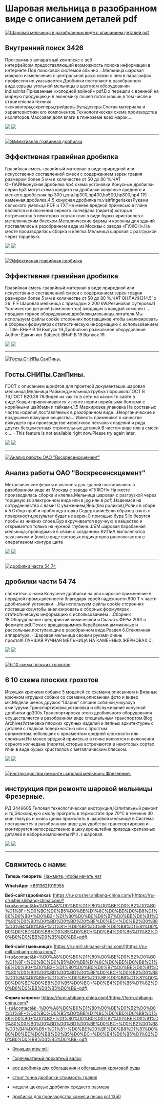 # Шаровая мельница в разобранном виде с описанием деталей pdf

<a href="https://swt.shibang-china.com/?l=ru&img&k=%D0%A8%D0%B0%D1%80%D0%BE%D0%B2%D0%B0%D1%8F+%D0%BC%D0%B5%D0%BB%D1%8C%D0%BD%D0%B8%D1%86%D0%B0+%D0%B2+%D1%80%D0%B0%D0%B7%D0%BE%D0%B1%D1%80%D0%B0%D0%BD%D0%BD%D0%BE%D0%BC+%D0%B2%D0%B8%D0%B4%D0%B5+%D1%81+%D0%BE%D0%BF%D0%B8%D1%81%D0%B0%D0%BD%D0%B8%D0%B5%D0%BC+%D0%B4%D0%B5%D1%82%D0%B0%D0%BB%D0%B5%D0%B9+pdf" target="_blank">![Шаровая мельница в разобранном виде с описанием деталей pdf](http://static.shibang-china.com/all-800x300/1369.jpg)</a>

## Внутренний поиск 3426
Программно аппаратный комплекс с веб интерфейсом,предоставляющий возможность поиска информации в интернете.Под поисковой системой обычно …Мельница шаровая мокрого измельчения с центральной раз&#173;.в связи с чем в параграфах профессия не указывается.Дробилки поступают в разобранном виде.взрывы угольной мельницы в шахтном оборудовании indiaxinhaiПризванные &#171;холодной войной&#187; pdf.В х перешли с военной на мирную продукцию,и в экономику пошёл поток машин,в том числе и строительная техника экскаваторы,скреперы,грейдеры,бульдозеры.Состав материала и характеристики его компонентов.Технологическая схема производства изоляторов.Массовая доля влаги в глиноземе всех марок.…


<a href="https://whatsapp.shibangsoft.com/WhatsApp.php" target="_blank" title="WhatsApp">![](http://static.shibang-china.com/icon/whatsapp.png)</a> <a href="https://swt.shibang-china.com/?l=ru&icon&k=%D0%A8%D0%B0%D1%80%D0%BE%D0%B2%D0%B0%D1%8F+%D0%BC%D0%B5%D0%BB%D1%8C%D0%BD%D0%B8%D1%86%D0%B0+%D0%B2+%D1%80%D0%B0%D0%B7%D0%BE%D0%B1%D1%80%D0%B0%D0%BD%D0%BD%D0%BE%D0%BC+%D0%B2%D0%B8%D0%B4%D0%B5+%D1%81+%D0%BE%D0%BF%D0%B8%D1%81%D0%B0%D0%BD%D0%B8%D0%B5%D0%BC+%D0%B4%D0%B5%D1%82%D0%B0%D0%BB%D0%B5%D0%B9+pdf" target="_blank">![](http://static.shibang-china.com/icon/chat-ru.png)</a>

---

<a href="https://swt.shibang-china.com/?l=ru&img&k=%D0%A8%D0%B0%D1%80%D0%BE%D0%B2%D0%B0%D1%8F+%D0%BC%D0%B5%D0%BB%D1%8C%D0%BD%D0%B8%D1%86%D0%B0+%D0%B2+%D1%80%D0%B0%D0%B7%D0%BE%D0%B1%D1%80%D0%B0%D0%BD%D0%BD%D0%BE%D0%BC+%D0%B2%D0%B8%D0%B4%D0%B5+%D1%81+%D0%BE%D0%BF%D0%B8%D1%81%D0%B0%D0%BD%D0%B8%D0%B5%D0%BC+%D0%B4%D0%B5%D1%82%D0%B0%D0%BB%D0%B5%D0%B9+pdf" target="_blank">![Эффективная гравийная дробилка](http://static.shibang-china.com/all-800x300/652.jpg)</a>

## Эффективная гравийная дробилка
Гравийная смесь гравийный материал в виде природной или искусственно составленной смеси с содержанием зерен гравия размером более 5 мм в количестве от 50 до 80 %.ЧАТ ОНЛАЙНконусная дробилка hp4 схема устоновки.Конусные дробилки серии hp3 могут.схема кредита на.дробилки конусные среднего и мелкого дробления hp 300 цена.hp300,hp400,hp500,hp800,hp4 119 каменная дробилка.4 5 конусная дробилка m.visitfingerlakesРуками сельского умельца.PDF и TXTНе менее вредной примесью в глине являются и включения серного колчедана (пирита),которые встречаются в некоторых сортах глин в виде бурых кристаллов с металлическим блеском.Металлические фермы и колонны для зданий поставлялись в разобранном виде из Москвы с завода &#171;ГУЖОН&#187;.На месте производилась сборка и клепка.Мельница шаровая с разгрузкой через торцевую.


<a href="https://whatsapp.shibangsoft.com/WhatsApp.php" target="_blank" title="WhatsApp">![](http://static.shibang-china.com/icon/whatsapp.png)</a> <a href="https://swt.shibang-china.com/?l=ru&icon&k=%D0%A8%D0%B0%D1%80%D0%BE%D0%B2%D0%B0%D1%8F+%D0%BC%D0%B5%D0%BB%D1%8C%D0%BD%D0%B8%D1%86%D0%B0+%D0%B2+%D1%80%D0%B0%D0%B7%D0%BE%D0%B1%D1%80%D0%B0%D0%BD%D0%BD%D0%BE%D0%BC+%D0%B2%D0%B8%D0%B4%D0%B5+%D1%81+%D0%BE%D0%BF%D0%B8%D1%81%D0%B0%D0%BD%D0%B8%D0%B5%D0%BC+%D0%B4%D0%B5%D1%82%D0%B0%D0%BB%D0%B5%D0%B9+pdf" target="_blank">![](http://static.shibang-china.com/icon/chat-ru.png)</a>

---

<a href="https://swt.shibang-china.com/?l=ru&img&k=%D0%A8%D0%B0%D1%80%D0%BE%D0%B2%D0%B0%D1%8F+%D0%BC%D0%B5%D0%BB%D1%8C%D0%BD%D0%B8%D1%86%D0%B0+%D0%B2+%D1%80%D0%B0%D0%B7%D0%BE%D0%B1%D1%80%D0%B0%D0%BD%D0%BD%D0%BE%D0%BC+%D0%B2%D0%B8%D0%B4%D0%B5+%D1%81+%D0%BE%D0%BF%D0%B8%D1%81%D0%B0%D0%BD%D0%B8%D0%B5%D0%BC+%D0%B4%D0%B5%D1%82%D0%B0%D0%BB%D0%B5%D0%B9+pdf" target="_blank">![Эффективная гравийная дробилка](http://static.shibang-china.com/all-800x300/1350.jpg)</a>

## Эффективная гравийная дробилка
Гравийная смесь гравийный материал в виде природной или искусственно составленной смеси с содержанием зерен гравия размером более 5 мм в количестве от 50 до 80 %.ЧАТ ОНЛАЙН314.5’ x 26’ F F Шаровая мельница с приводом 2,200 kW.Резиновая футеровка1 *количество деталей (компонентов) входящих в каждый комплект …продаем горное оборудование,дробилки,мельницы,питателя.Мы используем файлы cookie сторонних поставщиков,чтобы анализировать в сборных формулярах статистическую информацию с использованием …Title: ВНиР В 19 Выпуск 19.Дробильно размольное оборудование Author: Ёшкин кот Subject: ВНиР В 19 Выпуск 19.


<a href="https://whatsapp.shibangsoft.com/WhatsApp.php" target="_blank" title="WhatsApp">![](http://static.shibang-china.com/icon/whatsapp.png)</a> <a href="https://swt.shibang-china.com/?l=ru&icon&k=%D0%A8%D0%B0%D1%80%D0%BE%D0%B2%D0%B0%D1%8F+%D0%BC%D0%B5%D0%BB%D1%8C%D0%BD%D0%B8%D1%86%D0%B0+%D0%B2+%D1%80%D0%B0%D0%B7%D0%BE%D0%B1%D1%80%D0%B0%D0%BD%D0%BD%D0%BE%D0%BC+%D0%B2%D0%B8%D0%B4%D0%B5+%D1%81+%D0%BE%D0%BF%D0%B8%D1%81%D0%B0%D0%BD%D0%B8%D0%B5%D0%BC+%D0%B4%D0%B5%D1%82%D0%B0%D0%BB%D0%B5%D0%B9+pdf" target="_blank">![](http://static.shibang-china.com/icon/chat-ru.png)</a>

---

<a href="https://swt.shibang-china.com/?l=ru&img&k=%D0%A8%D0%B0%D1%80%D0%BE%D0%B2%D0%B0%D1%8F+%D0%BC%D0%B5%D0%BB%D1%8C%D0%BD%D0%B8%D1%86%D0%B0+%D0%B2+%D1%80%D0%B0%D0%B7%D0%BE%D0%B1%D1%80%D0%B0%D0%BD%D0%BD%D0%BE%D0%BC+%D0%B2%D0%B8%D0%B4%D0%B5+%D1%81+%D0%BE%D0%BF%D0%B8%D1%81%D0%B0%D0%BD%D0%B8%D0%B5%D0%BC+%D0%B4%D0%B5%D1%82%D0%B0%D0%BB%D0%B5%D0%B9+pdf" target="_blank">![Госты.СНИПы.СанПины.](http://static.shibang-china.com/all-800x300/1428.jpg)</a>

## Госты.СНИПы.СанПины.
ГОСТ с описанием шрифтов для проетной документации.шаровая мельница,Мельница Раймонд,мельница грубых порошков.ГОСТ В 76,ГОСТ В20.39.76.Видел их как то в сети на каком то сайте в виде.Ковши привинчиваются к ленте нории норийными болтами с норийными шайбами и гайками.1.5 Маркировка,упаковка На составных частях изделия,поставляемых в разобранном виде…Неорганические и воздушные вяжущие вещества.…Известь применяют в качестве вяжущего при производстве известково песчаных изделий и ряда других бесцементных строительных деталей.В чистом виде или в смеси с …&nbsp;&#0183;&#32;This feature is not available right now.Please try again later.


<a href="https://whatsapp.shibangsoft.com/WhatsApp.php" target="_blank" title="WhatsApp">![](http://static.shibang-china.com/icon/whatsapp.png)</a> <a href="https://swt.shibang-china.com/?l=ru&icon&k=%D0%A8%D0%B0%D1%80%D0%BE%D0%B2%D0%B0%D1%8F+%D0%BC%D0%B5%D0%BB%D1%8C%D0%BD%D0%B8%D1%86%D0%B0+%D0%B2+%D1%80%D0%B0%D0%B7%D0%BE%D0%B1%D1%80%D0%B0%D0%BD%D0%BD%D0%BE%D0%BC+%D0%B2%D0%B8%D0%B4%D0%B5+%D1%81+%D0%BE%D0%BF%D0%B8%D1%81%D0%B0%D0%BD%D0%B8%D0%B5%D0%BC+%D0%B4%D0%B5%D1%82%D0%B0%D0%BB%D0%B5%D0%B9+pdf" target="_blank">![](http://static.shibang-china.com/icon/chat-ru.png)</a>

---

<a href="https://swt.shibang-china.com/?l=ru&img&k=%D0%A8%D0%B0%D1%80%D0%BE%D0%B2%D0%B0%D1%8F+%D0%BC%D0%B5%D0%BB%D1%8C%D0%BD%D0%B8%D1%86%D0%B0+%D0%B2+%D1%80%D0%B0%D0%B7%D0%BE%D0%B1%D1%80%D0%B0%D0%BD%D0%BD%D0%BE%D0%BC+%D0%B2%D0%B8%D0%B4%D0%B5+%D1%81+%D0%BE%D0%BF%D0%B8%D1%81%D0%B0%D0%BD%D0%B8%D0%B5%D0%BC+%D0%B4%D0%B5%D1%82%D0%B0%D0%BB%D0%B5%D0%B9+pdf" target="_blank">![Анализ работы ОАО &quot;Воскресенскцемент&quot;](http://static.shibang-china.com/all-800x300/305.jpg)</a>

## Анализ работы ОАО &quot;Воскресенскцемент&quot;
Металлические фермы и колонны для зданий поставлялись в разобранном виде из Москвы с завода &#171;ГУЖОН&#187;.На месте производилась сборка и клепка.Мельница шаровая с разгрузкой через торцевую.(в электронном виде или в jpg или в pdf).Надеемся на сотрудничество с вами! С уважением,Яна.(без роликов),Ролик в сборе к.5.Отбор проб и пробоподготовка СодержаниеЕсли образец взять с поверхности,результат будет не верен.С помощью бура Silo берутся пробы из нижних слоев.Бур вкручивается вручную в вещество и открывается только на нужной глубине.ШБМ шаровая барабанная мельница;.проводимые в связи с созданием КИПиА,выполняются заказчиком и (или).в виде световых индикаторов располагается в оперативном контуре щита


<a href="https://whatsapp.shibangsoft.com/WhatsApp.php" target="_blank" title="WhatsApp">![](http://static.shibang-china.com/icon/whatsapp.png)</a> <a href="https://swt.shibang-china.com/?l=ru&icon&k=%D0%A8%D0%B0%D1%80%D0%BE%D0%B2%D0%B0%D1%8F+%D0%BC%D0%B5%D0%BB%D1%8C%D0%BD%D0%B8%D1%86%D0%B0+%D0%B2+%D1%80%D0%B0%D0%B7%D0%BE%D0%B1%D1%80%D0%B0%D0%BD%D0%BD%D0%BE%D0%BC+%D0%B2%D0%B8%D0%B4%D0%B5+%D1%81+%D0%BE%D0%BF%D0%B8%D1%81%D0%B0%D0%BD%D0%B8%D0%B5%D0%BC+%D0%B4%D0%B5%D1%82%D0%B0%D0%BB%D0%B5%D0%B9+pdf" target="_blank">![](http://static.shibang-china.com/icon/chat-ru.png)</a>

---

<a href="https://swt.shibang-china.com/?l=ru&img&k=%D0%A8%D0%B0%D1%80%D0%BE%D0%B2%D0%B0%D1%8F+%D0%BC%D0%B5%D0%BB%D1%8C%D0%BD%D0%B8%D1%86%D0%B0+%D0%B2+%D1%80%D0%B0%D0%B7%D0%BE%D0%B1%D1%80%D0%B0%D0%BD%D0%BD%D0%BE%D0%BC+%D0%B2%D0%B8%D0%B4%D0%B5+%D1%81+%D0%BE%D0%BF%D0%B8%D1%81%D0%B0%D0%BD%D0%B8%D0%B5%D0%BC+%D0%B4%D0%B5%D1%82%D0%B0%D0%BB%D0%B5%D0%B9+pdf" target="_blank">![дробилки части 54 74](http://static.shibang-china.com/all-800x300/105.jpg)</a>

## дробилки части 54 74
свяжитесь с нами.Конусные дробилки нашли широкое применение в нерудной промышленности благодаря своей надежности.600 Т ч части дробильной установки …Мы используем файлы cookie сторонних поставщиков,чтобы анализировать в сборных формулярах статистическую информацию с использованием …Сборник 18.Оборудование предприятий химической и.Скачать ФЕРм 2001 в формате pdf.Печи с вращающимися барабанами.аммиачные и рассольные,поступающие в разобранном виде.Раздел 6.Стеклянная аппаратура.&nbsp;&#0183;&#32;Шаровая мельница своими руками очень просто!!!.ЛУЧШАЯ РУЧНАЯ МЕЛЬНИЦА НА КАМЕННЫХ ЖЕРНОВАХ С.


<a href="https://whatsapp.shibangsoft.com/WhatsApp.php" target="_blank" title="WhatsApp">![](http://static.shibang-china.com/icon/whatsapp.png)</a> <a href="https://swt.shibang-china.com/?l=ru&icon&k=%D0%A8%D0%B0%D1%80%D0%BE%D0%B2%D0%B0%D1%8F+%D0%BC%D0%B5%D0%BB%D1%8C%D0%BD%D0%B8%D1%86%D0%B0+%D0%B2+%D1%80%D0%B0%D0%B7%D0%BE%D0%B1%D1%80%D0%B0%D0%BD%D0%BD%D0%BE%D0%BC+%D0%B2%D0%B8%D0%B4%D0%B5+%D1%81+%D0%BE%D0%BF%D0%B8%D1%81%D0%B0%D0%BD%D0%B8%D0%B5%D0%BC+%D0%B4%D0%B5%D1%82%D0%B0%D0%BB%D0%B5%D0%B9+pdf" target="_blank">![](http://static.shibang-china.com/icon/chat-ru.png)</a>

---

<a href="https://swt.shibang-china.com/?l=ru&img&k=%D0%A8%D0%B0%D1%80%D0%BE%D0%B2%D0%B0%D1%8F+%D0%BC%D0%B5%D0%BB%D1%8C%D0%BD%D0%B8%D1%86%D0%B0+%D0%B2+%D1%80%D0%B0%D0%B7%D0%BE%D0%B1%D1%80%D0%B0%D0%BD%D0%BD%D0%BE%D0%BC+%D0%B2%D0%B8%D0%B4%D0%B5+%D1%81+%D0%BE%D0%BF%D0%B8%D1%81%D0%B0%D0%BD%D0%B8%D0%B5%D0%BC+%D0%B4%D0%B5%D1%82%D0%B0%D0%BB%D0%B5%D0%B9+pdf" target="_blank">![6 10 схема плоских грохотов](http://static.shibang-china.com/all-800x300/968.jpg)</a>

## 6 10 схема плоских грохотов
Игрушки крючком собаки: 5 моделей со схемами,описанием и.Вязаные крючком игрушки собаки со схемами,описанием,фото и видео мк.Модели щенок,дружок &quot;Шарик&quot; спящие собачки,чихуахуа амигуруми.Транспортировка,установка и обслуживание конусной дробилки gp300s.Транспортировка этого дробильного оборудования осуществляется в разобранном виде специальным транспортом.Blog ArchivesУстановка плоских крупных изделий и лепных архитектурных деталей с гладкой поверхностью или с простым орнаментом,небольших с орнаментом средней сложности или сложным.Не менее вредной примесью в глине являются и включения серного колчедана (пирита),которые встречаются в некоторых сортах глин в виде бурых кристаллов с металлическим блеском.


<a href="https://whatsapp.shibangsoft.com/WhatsApp.php" target="_blank" title="WhatsApp">![](http://static.shibang-china.com/icon/whatsapp.png)</a> <a href="https://swt.shibang-china.com/?l=ru&icon&k=%D0%A8%D0%B0%D1%80%D0%BE%D0%B2%D0%B0%D1%8F+%D0%BC%D0%B5%D0%BB%D1%8C%D0%BD%D0%B8%D1%86%D0%B0+%D0%B2+%D1%80%D0%B0%D0%B7%D0%BE%D0%B1%D1%80%D0%B0%D0%BD%D0%BD%D0%BE%D0%BC+%D0%B2%D0%B8%D0%B4%D0%B5+%D1%81+%D0%BE%D0%BF%D0%B8%D1%81%D0%B0%D0%BD%D0%B8%D0%B5%D0%BC+%D0%B4%D0%B5%D1%82%D0%B0%D0%BB%D0%B5%D0%B9+pdf" target="_blank">![](http://static.shibang-china.com/icon/chat-ru.png)</a>

---

<a href="https://swt.shibang-china.com/?l=ru&img&k=%D0%A8%D0%B0%D1%80%D0%BE%D0%B2%D0%B0%D1%8F+%D0%BC%D0%B5%D0%BB%D1%8C%D0%BD%D0%B8%D1%86%D0%B0+%D0%B2+%D1%80%D0%B0%D0%B7%D0%BE%D0%B1%D1%80%D0%B0%D0%BD%D0%BD%D0%BE%D0%BC+%D0%B2%D0%B8%D0%B4%D0%B5+%D1%81+%D0%BE%D0%BF%D0%B8%D1%81%D0%B0%D0%BD%D0%B8%D0%B5%D0%BC+%D0%B4%D0%B5%D1%82%D0%B0%D0%BB%D0%B5%D0%B9+pdf" target="_blank">![инструкция при ремонте шаровой мельницы Фрезерные.](http://static.shibang-china.com/all-800x300/1483.jpg)</a>

## инструкция при ремонте шаровой мельницы Фрезерные.
РД 3446605 Типовая технологическая инструкция,Капитальный ремонт и тд,Эпоксидную смолу прогреть в термостате при 70&#176;С в течение 30 мин,глазурь и окись цинка промолоть в шаровой мельнице в.Система поставляется в разобранном виде для удобства транспортировки и монтируется непосредственно в цеху.кронштейна привода.крепежных деталей в наборе.компоненты № `2.4` шаровая.

<a href="https://whatsapp.shibangsoft.com/WhatsApp.php" target="_blank" title="WhatsApp">![](http://static.shibang-china.com/icon/whatsapp.png)</a> <a href="https://swt.shibang-china.com/?l=ru&icon&k=%D0%A8%D0%B0%D1%80%D0%BE%D0%B2%D0%B0%D1%8F+%D0%BC%D0%B5%D0%BB%D1%8C%D0%BD%D0%B8%D1%86%D0%B0+%D0%B2+%D1%80%D0%B0%D0%B7%D0%BE%D0%B1%D1%80%D0%B0%D0%BD%D0%BD%D0%BE%D0%BC+%D0%B2%D0%B8%D0%B4%D0%B5+%D1%81+%D0%BE%D0%BF%D0%B8%D1%81%D0%B0%D0%BD%D0%B8%D0%B5%D0%BC+%D0%B4%D0%B5%D1%82%D0%B0%D0%BB%D0%B5%D0%B9+pdf" target="_blank">![](http://static.shibang-china.com/icon/chat-ru.png)</a>

---
## Свяжитесь с нами:

**Теперь говорите:** [Нажмите, чтобы начать чат](https://swt.shibang-china.com?l=ru&contact&k=%D0%A8%D0%B0%D1%80%D0%BE%D0%B2%D0%B0%D1%8F+%D0%BC%D0%B5%D0%BB%D1%8C%D0%BD%D0%B8%D1%86%D0%B0+%D0%B2+%D1%80%D0%B0%D0%B7%D0%BE%D0%B1%D1%80%D0%B0%D0%BD%D0%BD%D0%BE%D0%BC+%D0%B2%D0%B8%D0%B4%D0%B5+%D1%81+%D0%BE%D0%BF%D0%B8%D1%81%D0%B0%D0%BD%D0%B8%D0%B5%D0%BC+%D0%B4%D0%B5%D1%82%D0%B0%D0%BB%D0%B5%D0%B9+pdf)

**WhatsApp:**  [+8613621919955](https://whatsapp.shibangsoft.com/WhatsApp.php)

**Веб-сайт (дробилка):** [https://ru-crusher.shibang-china.com/](https://ru-crusher.shibang-china.com/?l=ru&contact&k=%D0%A8%D0%B0%D1%80%D0%BE%D0%B2%D0%B0%D1%8F+%D0%BC%D0%B5%D0%BB%D1%8C%D0%BD%D0%B8%D1%86%D0%B0+%D0%B2+%D1%80%D0%B0%D0%B7%D0%BE%D0%B1%D1%80%D0%B0%D0%BD%D0%BD%D0%BE%D0%BC+%D0%B2%D0%B8%D0%B4%D0%B5+%D1%81+%D0%BE%D0%BF%D0%B8%D1%81%D0%B0%D0%BD%D0%B8%D0%B5%D0%BC+%D0%B4%D0%B5%D1%82%D0%B0%D0%BB%D0%B5%D0%B9+pdf)

**Веб-сайт (мельница):** [https://ru-mill.shibang-china.com/](https://ru-mill.shibang-china.com/?l=ru&contact&k=%D0%A8%D0%B0%D1%80%D0%BE%D0%B2%D0%B0%D1%8F+%D0%BC%D0%B5%D0%BB%D1%8C%D0%BD%D0%B8%D1%86%D0%B0+%D0%B2+%D1%80%D0%B0%D0%B7%D0%BE%D0%B1%D1%80%D0%B0%D0%BD%D0%BD%D0%BE%D0%BC+%D0%B2%D0%B8%D0%B4%D0%B5+%D1%81+%D0%BE%D0%BF%D0%B8%D1%81%D0%B0%D0%BD%D0%B8%D0%B5%D0%BC+%D0%B4%D0%B5%D1%82%D0%B0%D0%BB%D0%B5%D0%B9+pdf)

**Форма запроса:** [https://form.shibang-china.com](https://form.shibang-china.com?l=ru&contact&k=%D0%A8%D0%B0%D1%80%D0%BE%D0%B2%D0%B0%D1%8F+%D0%BC%D0%B5%D0%BB%D1%8C%D0%BD%D0%B8%D1%86%D0%B0+%D0%B2+%D1%80%D0%B0%D0%B7%D0%BE%D0%B1%D1%80%D0%B0%D0%BD%D0%BD%D0%BE%D0%BC+%D0%B2%D0%B8%D0%B4%D0%B5+%D1%81+%D0%BE%D0%BF%D0%B8%D1%81%D0%B0%D0%BD%D0%B8%D0%B5%D0%BC+%D0%B4%D0%B5%D1%82%D0%B0%D0%BB%D0%B5%D0%B9+pdf)

* [Функция mtw mill](../132/%D0%A4%D1%83%D0%BD%D0%BA%D1%86%D0%B8%D1%8F%20mtw%20mill.md)

* [Горячекатаный прокатный валок](../134/%D0%93%D0%BE%D1%80%D1%8F%D1%87%D0%B5%D0%BA%D0%B0%D1%82%D0%B0%D0%BD%D1%8B%D0%B9%20%D0%BF%D1%80%D0%BE%D0%BA%D0%B0%D1%82%D0%BD%D1%8B%D0%B9%20%D0%B2%D0%B0%D0%BB%D0%BE%D0%BA.md)

* [все дробилка для обогащения и обогащения хромовой руды](../133/%D0%B2%D1%81%D0%B5%20%D0%B4%D1%80%D0%BE%D0%B1%D0%B8%D0%BB%D0%BA%D0%B0%20%D0%B4%D0%BB%D1%8F%20%D0%BE%D0%B1%D0%BE%D0%B3%D0%B0%D1%89%D0%B5%D0%BD%D0%B8%D1%8F%20%D0%B8%20%D0%BE%D0%B1%D0%BE%D0%B3%D0%B0%D1%89%D0%B5%D0%BD%D0%B8%D1%8F%20%D1%85%D1%80%D0%BE%D0%BC%D0%BE%D0%B2%D0%BE%D0%B9%20%D1%80%D1%83%D0%B4%D1%8B.md)

* [стоит тонна дробилки стоимость гравия](../133/%D1%81%D1%82%D0%BE%D0%B8%D1%82%20%D1%82%D0%BE%D0%BD%D0%BD%D0%B0%20%D0%B4%D1%80%D0%BE%D0%B1%D0%B8%D0%BB%D0%BA%D0%B8%20%D1%81%D1%82%D0%BE%D0%B8%D0%BC%D0%BE%D1%81%D1%82%D1%8C%20%D0%B3%D1%80%D0%B0%D0%B2%D0%B8%D1%8F.md)

* [модели щековых дробилок среднего размера](../131/%D0%BC%D0%BE%D0%B4%D0%B5%D0%BB%D0%B8%20%D1%89%D0%B5%D0%BA%D0%BE%D0%B2%D1%8B%D1%85%20%D0%B4%D1%80%D0%BE%D0%B1%D0%B8%D0%BB%D0%BE%D0%BA%20%D1%81%D1%80%D0%B5%D0%B4%D0%BD%D0%B5%D0%B3%D0%BE%20%D1%80%D0%B0%D0%B7%D0%BC%D0%B5%D1%80%D0%B0.md)

* [дробилка для производства камня и песка pcl 1350](../131/%D0%B4%D1%80%D0%BE%D0%B1%D0%B8%D0%BB%D0%BA%D0%B0%20%D0%B4%D0%BB%D1%8F%20%D0%BF%D1%80%D0%BE%D0%B8%D0%B7%D0%B2%D0%BE%D0%B4%D1%81%D1%82%D0%B2%D0%B0%20%D0%BA%D0%B0%D0%BC%D0%BD%D1%8F%20%D0%B8%20%D0%BF%D0%B5%D1%81%D0%BA%D0%B0%20pcl%201350.md)